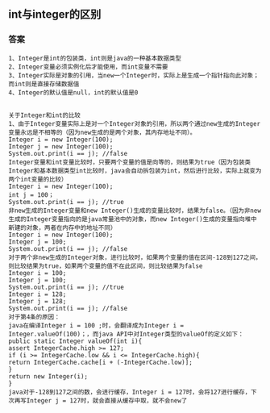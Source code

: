 
## int与integer的区别

### 答案

	1、Integer是int的包装类，int则是java的一种基本数据类型 
	2、Integer变量必须实例化后才能使用，而int变量不需要 
	3、Integer实际是对象的引用，当new一个Integer时，实际上是生成一个指针指向此对象；而int则是直接存储数据值 
	4、Integer的默认值是null，int的默认值是0
	
	
	关于Integer和int的比较 
	1、由于Integer变量实际上是对一个Integer对象的引用，所以两个通过new生成的Integer变量永远是不相等的（因为new生成的是两个对象，其内存地址不同）。
	Integer i = new Integer(100);
	Integer j = new Integer(100);
	System.out.print(i == j); //false
	Integer变量和int变量比较时，只要两个变量的值是向等的，则结果为true（因为包装类Integer和基本数据类型int比较时，java会自动拆包装为int，然后进行比较，实际上就变为两个int变量的比较）
	Integer i = new Integer(100);
	int j = 100；
	System.out.print(i == j); //true
	非new生成的Integer变量和new Integer()生成的变量比较时，结果为false。（因为非new生成的Integer变量指向的是java常量池中的对象，而new Integer()生成的变量指向堆中新建的对象，两者在内存中的地址不同）
	Integer i = new Integer(100);
	Integer j = 100;
	System.out.print(i == j); //false
	对于两个非new生成的Integer对象，进行比较时，如果两个变量的值在区间-128到127之间，则比较结果为true，如果两个变量的值不在此区间，则比较结果为false
	Integer i = 100;
	Integer j = 100;
	System.out.print(i == j); //true
	Integer i = 128;
	Integer j = 128;
	System.out.print(i == j); //false
	对于第4条的原因： 
	java在编译Integer i = 100 ;时，会翻译成为Integer i = Integer.valueOf(100)；，而java API中对Integer类型的valueOf的定义如下：
	public static Integer valueOf(int i){
	assert IntegerCache.high >= 127;
	if (i >= IntegerCache.low && i <= IntegerCache.high){
	return IntegerCache.cache[i + (-IntegerCache.low)];
	}
	return new Integer(i);
	}
	java对于-128到127之间的数，会进行缓存，Integer i = 127时，会将127进行缓存，下次再写Integer j = 127时，就会直接从缓存中取，就不会new了